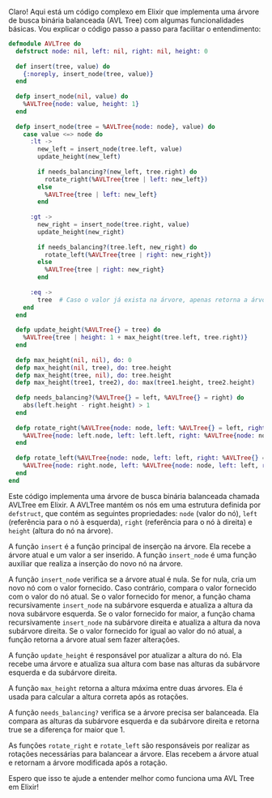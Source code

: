 Claro! Aqui está um código complexo em Elixir que implementa uma árvore de busca binária balanceada (AVL Tree) com algumas funcionalidades básicas. Vou explicar o código passo a passo para facilitar o entendimento:

```elixir
defmodule AVLTree do
  defstruct node: nil, left: nil, right: nil, height: 0
  
  def insert(tree, value) do
    {:noreply, insert_node(tree, value)}
  end
  
  defp insert_node(nil, value) do
    %AVLTree{node: value, height: 1}
  end
  
  defp insert_node(tree = %AVLTree{node: node}, value) do
    case value <=> node do
      :lt ->
        new_left = insert_node(tree.left, value)
        update_height(new_left)
        
        if needs_balancing?(new_left, tree.right) do
          rotate_right(%AVLTree{tree | left: new_left})
        else
          %AVLTree{tree | left: new_left}
        end
        
      :gt ->
        new_right = insert_node(tree.right, value)
        update_height(new_right)
        
        if needs_balancing?(tree.left, new_right) do
          rotate_left(%AVLTree{tree | right: new_right})
        else
          %AVLTree{tree | right: new_right}
        end
        
      :eq ->
        tree  # Caso o valor já exista na árvore, apenas retorna a árvore atual
    end
  end
  
  defp update_height(%AVLTree{} = tree) do
    %AVLTree{tree | height: 1 + max_height(tree.left, tree.right)}
  end
  
  defp max_height(nil, nil), do: 0
  defp max_height(nil, tree), do: tree.height
  defp max_height(tree, nil), do: tree.height
  defp max_height(tree1, tree2), do: max(tree1.height, tree2.height)
  
  defp needs_balancing?(%AVLTree{} = left, %AVLTree{} = right) do
    abs(left.height - right.height) > 1
  end
  
  defp rotate_right(%AVLTree{node: node, left: %AVLTree{} = left, right: right}) do
    %AVLTree{node: left.node, left: left.left, right: %AVLTree{node: node, left: left.right, right: right}, height: 1 + max_height(left.left, %AVLTree{node: node, left: left.right, right: right})}
  end
  
  defp rotate_left(%AVLTree{node: node, left: left, right: %AVLTree{} = right}) do
    %AVLTree{node: right.node, left: %AVLTree{node: node, left: left, right: right.left}, right: right.right, height: 1 + max_height(%AVLTree{node: node, left: left, right: right.left}, right.right)}
  end
end
```

Este código implementa uma árvore de busca binária balanceada chamada AVLTree em Elixir. A AVLTree mantém os nós em uma estrutura definida por `defstruct`, que contém as seguintes propriedades: `node` (valor do nó), `left` (referência para o nó à esquerda), `right` (referência para o nó à direita) e `height` (altura do nó na árvore).

A função `insert` é a função principal de inserção na árvore. Ela recebe a árvore atual e um valor a ser inserido. A função `insert_node` é uma função auxiliar que realiza a inserção do novo nó na árvore.

A função `insert_node` verifica se a árvore atual é nula. Se for nula, cria um novo nó com o valor fornecido. Caso contrário, compara o valor fornecido com o valor do nó atual. Se o valor fornecido for menor, a função chama recursivamente `insert_node` na subárvore esquerda e atualiza a altura da nova subárvore esquerda. Se o valor fornecido for maior, a função chama recursivamente `insert_node` na subárvore direita e atualiza a altura da nova subárvore direita. Se o valor fornecido for igual ao valor do nó atual, a função retorna a árvore atual sem fazer alterações.

A função `update_height` é responsável por atualizar a altura do nó. Ela recebe uma árvore e atualiza sua altura com base nas alturas da subárvore esquerda e da subárvore direita.

A função `max_height` retorna a altura máxima entre duas árvores. Ela é usada para calcular a altura correta após as rotações.

A função `needs_balancing?` verifica se a árvore precisa ser balanceada. Ela compara as alturas da subárvore esquerda e da subárvore direita e retorna true se a diferença for maior que 1.

As funções `rotate_right` e `rotate_left` são responsáveis por realizar as rotações necessárias para balancear a árvore. Elas recebem a árvore atual e retornam a árvore modificada após a rotação.

Espero que isso te ajude a entender melhor como funciona uma AVL Tree em Elixir!